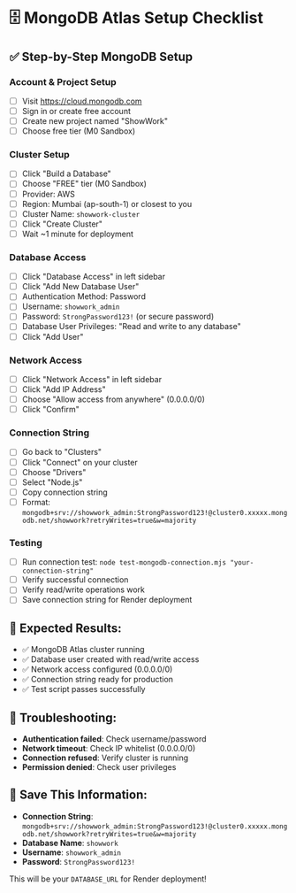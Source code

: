 # 🗄️ MongoDB Atlas Setup Checklist

## ✅ Step-by-Step MongoDB Setup

### **Account & Project Setup**
- [ ] Visit https://cloud.mongodb.com
- [ ] Sign in or create free account
- [ ] Create new project named "ShowWork"
- [ ] Choose free tier (M0 Sandbox)

### **Cluster Setup**
- [ ] Click "Build a Database"
- [ ] Choose "FREE" tier (M0 Sandbox)
- [ ] Provider: AWS
- [ ] Region: Mumbai (ap-south-1) or closest to you
- [ ] Cluster Name: `showwork-cluster`
- [ ] Click "Create Cluster"
- [ ] Wait ~1 minute for deployment

### **Database Access**
- [ ] Click "Database Access" in left sidebar
- [ ] Click "Add New Database User"
- [ ] Authentication Method: Password
- [ ] Username: `showwork_admin`
- [ ] Password: `StrongPassword123!` (or secure password)
- [ ] Database User Privileges: "Read and write to any database"
- [ ] Click "Add User"

### **Network Access**
- [ ] Click "Network Access" in left sidebar
- [ ] Click "Add IP Address"
- [ ] Choose "Allow access from anywhere" (0.0.0.0/0)
- [ ] Click "Confirm"

### **Connection String**
- [ ] Go back to "Clusters"
- [ ] Click "Connect" on your cluster
- [ ] Choose "Drivers"
- [ ] Select "Node.js"
- [ ] Copy connection string
- [ ] Format: `mongodb+srv://showwork_admin:StrongPassword123!@cluster0.xxxxx.mongodb.net/showwork?retryWrites=true&w=majority`

### **Testing**
- [ ] Run connection test: `node test-mongodb-connection.mjs "your-connection-string"`
- [ ] Verify successful connection
- [ ] Verify read/write operations work
- [ ] Save connection string for Render deployment

## 🎯 **Expected Results:**
- ✅ MongoDB Atlas cluster running
- ✅ Database user created with read/write access
- ✅ Network access configured (0.0.0.0/0)
- ✅ Connection string ready for production
- ✅ Test script passes successfully

## 🔧 **Troubleshooting:**
- **Authentication failed**: Check username/password
- **Network timeout**: Check IP whitelist (0.0.0.0/0)
- **Connection refused**: Verify cluster is running
- **Permission denied**: Check user privileges

## 📝 **Save This Information:**
- **Connection String**: `mongodb+srv://showwork_admin:StrongPassword123!@cluster0.xxxxx.mongodb.net/showwork?retryWrites=true&w=majority`
- **Database Name**: `showwork`
- **Username**: `showwork_admin`
- **Password**: `StrongPassword123!`

This will be your `DATABASE_URL` for Render deployment!
